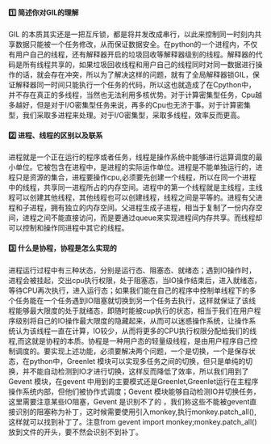 #### :one: 简述你对GIL的理解

GIL 的本质其实还是一把互斥锁，都是将并发改成串行，以此来控制同一时刻内共享数据只能被一个任务修改，从而保证数据安全。在python的一个进程内，不仅有用户自己的线程，还有解释器开启的垃圾回收等解释器级别的线程。解释器的代码是所有线程共享的，如果垃圾回收线程和用户自己的线程同时对同一数据进行操作的话，就会存在冲突，所以为了解决这样的问题，就有了全局解释器锁GIL，保证解释器同一时间只能执行一个任务的代码，所以这也就造成了在Cpython中，并不存在真正的多线程，当然也无法利用多核优势。对于计算密集型任务，Cpu越多越好，但是对于I/O密集型任务来说，再多的Cpu也无济于事。对于计算密集型，我们采取多进程来处理。对于I/O密集型，采取多线程，效率反而更高。

#### :two: 进程、线程的区别以及联系

进程就是一个正在运行的程序或者任务，线程是操作系统中能够进行运算调度的最小单位。它被包含在进程中，是进程的实际运作单位。进程是不能单独运行的，进程只是资源的集合，进程要操作cpu,必须要先创建一个线程，所以在同一个进程中的线程，共享同一进程所占的内存空间。进程中的第一个线程就是主线程，主线程可以创建其他线程，其他线程也可以创建线程，线程之间是平等的。进程有父进程和子进程，拥有独立的内存空间。父进程生成子进程，相当于复制了一份内存空间，进程之间不能直接访问，而是要通过queue来实现进程间内存共享。而线程却可以控制和操作同进程中其它的线程。

#### :three: 什么是协程，协程是怎么实现的

进程运行过程中有三种状态，分别是运行态、阻塞态、就绪态；遇到IO操作时，进程会被挂起，交出cpu执行权限，处于阻塞态，当IO操作结束后，进入就绪态，等待CPU再次执行，进入运行态；如果我们能在自己的程序中控制单线程下的多个任务能在一个任务遇到IO阻塞就切换到另一个任务去执行，这样就保证了该线程能够最大限度的处于就绪态，即随时能被cup执行的状态，相当于我们在用户程序级别将自己的IO操作最大限度的隐藏起来，从而可以迷惑操作系统，让操作系统认为该线程一直在计算，IO较少，从而将更多的CPU执行权限分配给我们的线程,而这就是协程的本质。协程是一种用户态的轻量级线程，是由用户程序自己控制调度的。要实现上述功能，必须要解决两个问题，一个是切换，一个是保存状态，在python中，Greenlet 模块可以实现多任务之间的切换，但只是单纯的切换，并不能自动检测到IO才进行切换，这样反而降低了效率，所以我们用到了Gevent 模块，在gevent 中用到的主要模式还是Greenlet,Greenlet运行在主程序操作系统内部，但他们被协作式调度；Gevent 模块能够自动检测IO并切换任务，这里需要注意某些IO阻塞，Gevent 是识别不了的 ，我们称这些不能被gevent直接识别的阻塞称为补丁，这时候需要使用引入monkey,执行monkey.patch_all(),这样就可以找到补丁了。注意from gevent import monkey;monkey.patch_all() 放到文件的开头，要不然会识别不到补丁。











